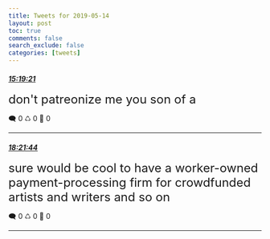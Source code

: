 ```yaml
---
title: Tweets for 2019-05-14
layout: post
toc: true
comments: false
search_exclude: false
categories: [tweets]
---
```



#### <a href = "https://twitter.com/deepfates/status/1128409487814070273">*15:19:21*</a>

<font size="5">don't patreonize me you son of a</font>



🗨️ 0 ♺ 0 🤍  0   

---
    
#### <a href = "https://twitter.com/deepfates/status/1128455385495625729">*18:21:44*</a>

<font size="5">sure would be cool to have a worker-owned payment-processing firm for crowdfunded artists and writers and so on</font>



🗨️ 0 ♺ 0 🤍  0   

---
    
            
